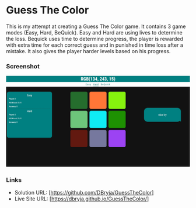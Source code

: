 # Guess The Color

This is my attempt at creating a Guess The Color game.
It contains 3 game modes (Easy, Hard, BeQuick).
Easy and Hard are using lives to determine the loss.
Bequick uses time to determine progress, the player is rewarded with extra time for each correct guess and in punished in time loss after a mistake. 
It also gives the player harder levels based on his progress.

### Screenshot

![](./GuessTheColor.jpg)

### Links

- Solution URL: [https://github.com/DBryja/GuessTheColor]
- Live Site URL: [https://dbryja.github.io/GuessTheColor/]
